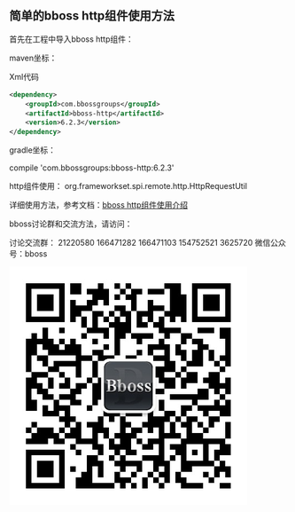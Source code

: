 ## 简单的bboss http组件使用方法

首先在工程中导入bboss http组件：

maven坐标：

Xml代码

```xml
<dependency>  
    <groupId>com.bbossgroups</groupId>  
    <artifactId>bboss-http</artifactId>  
    <version>6.2.3</version>  
</dependency>  
```

  gradle坐标：

compile 'com.bbossgroups:bboss-http:6.2.3'

 http组件使用：
org.frameworkset.spi.remote.http.HttpRequestUtil

  详细使用方法，参考文档：[bboss http组件使用介绍](https://my.oschina.net/bboss/blog/1591463)

bboss讨论群和交流方法，请访问：  

讨论交流群： 21220580 166471282 166471103 154752521 3625720
微信公众号：bboss

![](images/bboss/getqrcode.jpg)